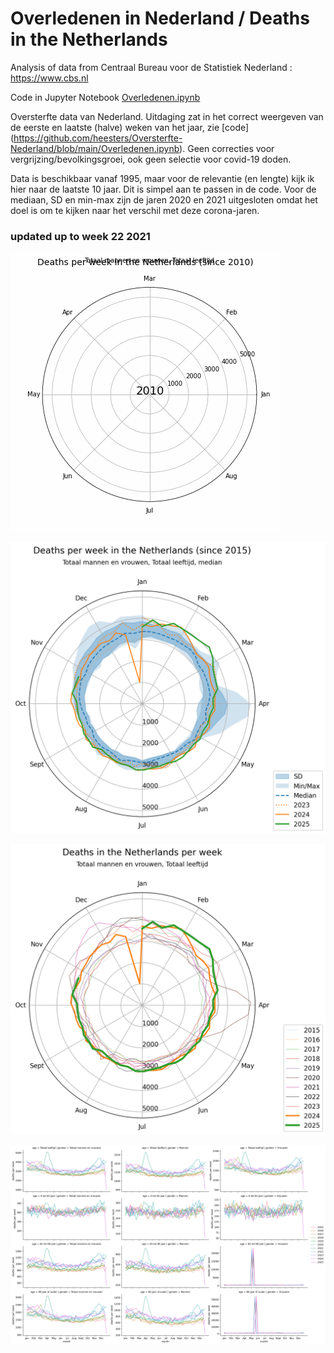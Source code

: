 # Overledenen in Nederland / Deaths in the Netherlands
Analysis of data from Centraal Bureau voor de Statistiek Nederland : https://www.cbs.nl

Code in Jupyter Notebook [Overledenen.ipynb](https://github.com/heesters/Oversterfte-Nederland/blob/main/Overledenen.ipynb)

Oversterfte data van Nederland.
Uitdaging zat in het correct weergeven van de eerste en laatste (halve) weken van het jaar, zie [code] (https://github.com/heesters/Oversterfte-Nederland/blob/main/Overledenen.ipynb).
Geen correcties voor vergrijzing/bevolkingsgroei, ook geen selectie voor covid-19 doden.

Data is beschikbaar vanaf 1995, maar voor de relevantie (en lengte) kijk ik hier naar de laatste 10 jaar. Dit is simpel aan te passen in de code.
Voor de mediaan, SD en min-max zijn de jaren 2020 en 2021 uitgesloten omdat het doel is om te kijken naar het verschil met deze corona-jaren.

### updated up to week 22 2021

![Overledenen in Nederland](https://github.com/heesters/Oversterfte-Nederland/blob/main/sterfte_anim.gif?raw=true)

![Verschil met de mediaan](https://github.com/heesters/Oversterfte-Nederland/blob/main/sterfte_median.png?raw=true)

![Overledenen in Nederland](https://github.com/heesters/Oversterfte-Nederland/blob/main/sterfte_perjaar.png?raw=true)

![Naar leeftijd en geslacht](https://github.com/heesters/Oversterfte-Nederland/blob/main/naar_Geslacht_leeftijd.png?raw=true)
